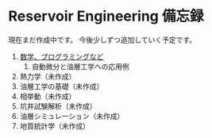 # Reservoir Engineering 備忘録
現在まだ作成中です。
今後少しずつ追加していく予定です。

1. [数学、プログラミングなど][link1]
    1. 自動微分と油層工学への応用例
2. 熱力学（未作成）
3. 油層工学の基礎（未作成）
4. 相挙動（未作成）
5. 坑井試験解析（未作成）
6. 油層シミュレーション（未作成）
7. 地質統計学（未作成）

[link1]:/MathProgram/